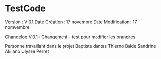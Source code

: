 # TestCode
Version : V 0.1
Date Création : 17 novembre
Date Modification : 17 nomvembre


Changelog
V 0.1 : Changement - test pour modifier les branches



Personne  travaillant dans le projet
Baptiste dantas
Thierno Balde
Sandrine Akilano
Ulysee Perret

